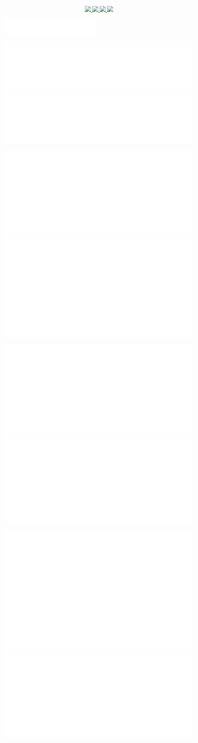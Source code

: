<p align="center">
  <a href="https://artifacthub.io/packages/search?repo=nicholaswilde">
    <img src="https://img.shields.io/endpoint?url=https://artifacthub.io/badge/repository/nicholaswilde&style=for-the-badge" />
  </a>
  <a href="https://hub.docker.com/u/nicholaswilde">
    <img src="https://img.shields.io/static/v1.svg?color=384d54&labelColor=0db7ed&logoColor=ffffff&label=Docker%20Hub&message=nicholaswilde&logo=docker&style=for-the-badge" />
  </a>
  <a href="https://quay.io/user/nicholaswilde">
    <img src="https://img.shields.io/static/v1.svg?color=AAAAAA&labelColor=EE0000&logoColor=ffffff&label=Quay&message=nicholaswilde&logo=red%20hat&style=for-the-badge" />
  </a>
  <a href="https://wakatime.com/@nicholaswilde">
    <img src="https://wakatime.com/badge/user/ded7fdf3-86fe-47db-9d7b-965428efd5f0.svg?style=for-the-badge" />
  </a>
</p>

<a href="https://github.com/nicholaswilde">
  <img align="center" width="49%" src="./images/header.svg" />
</a>

<br/>

<p align="center">
  <a href="https://github.com/nicholaswilde">
    <img src="./images/repositories.svg" />
  </a>
  <a href="https://github.com/nicholaswilde">
    <img src="./images/acti-comm.svg" />
  </a>
</p>

<p align="center">
  <a href="https://github.com/nicholaswilde">
    <img src="./images/iso-calender.svg" />
  </a>
  <a href="https://github.com/nicholaswilde">
    <img src="./images/issue-pr-lang.svg" />
  </a>
</p>

<p align="center">
<a href="https://wakatime.com/@nicholaswilde">
  <img src="./images/metrics-plugin-wakatime.svg" />
</a>
<a href="https://github.com/nicholaswilde">
  <img src="./images/analysis.svg" />
</a>
</p>

<p align="center">
  <a href="https://github.com/nicholaswilde">
    <img src="./images/github-habits.svg" />
  </a>
  <a href="https://github.com/nicholaswilde">
    <img src="./images/achievements.svg" />
  </a>
</p>
